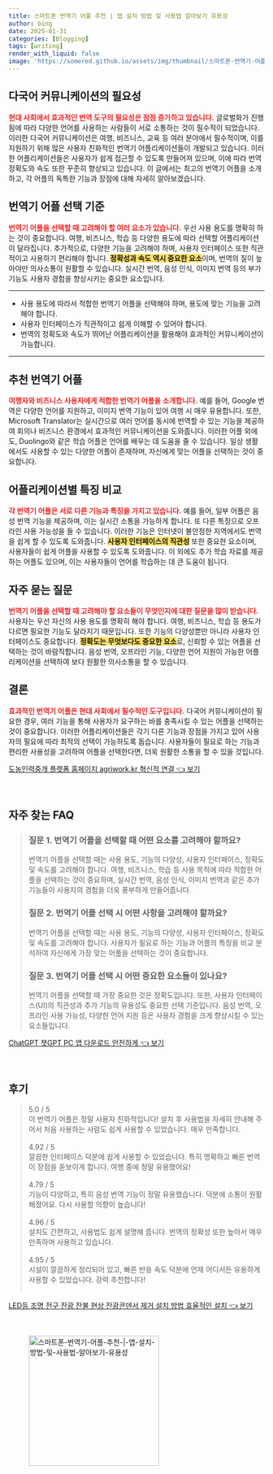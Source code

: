 ```yaml
---
title: 스마트폰 번역기 어플 추천 | 앱 설치 방법 및 사용법 알아보기 유용성
author: bing
date: 2025-01-31
categories: [Blogging]
tags: [writing]
render_with_liquid: false
image: 'https://somered.github.io/assets/img/thumbnail/스마트폰-번역기-어플-추천-|-앱-설치-방법-및-사용법-알아보기-유용성.webp'
---
```



<h2 id='다국어_커뮤니케이션의_필요성'>다국어 커뮤니케이션의 필요성</h2>

<p><b><span style="color: #ee2323;">현대 사회에서 효과적인 번역 도구의 필요성은 점점 증가하고 있습니다.</span></b> 글로벌화가 진행됨에 따라 다양한 언어를 사용하는 사람들이 서로 소통하는 것이 필수적이 되었습니다. 이러한 다국어 커뮤니케이션은 여행, 비즈니스, 교육 등 여러 분야에서 필수적이며, 이를 지원하기 위해 많은 사용자 친화적인 번역기 어플리케이션들이 개발되고 있습니다. 이러한 어플리케이션들은 사용자가 쉽게 접근할 수 있도록 만들어져 있으며, 이에 따라 번역 정확도와 속도 또한 꾸준히 향상되고 있습니다. 이 글에서는 최고의 번역기 어플을 소개하고, 각 어플의 독특한 기능과 장점에 대해 자세히 알아보겠습니다.</p>

<h2 id='번역기_어플_선택_기준'>번역기 어플 선택 기준</h2>

<p><b><span style="color: #ee2323;">번역기 어플을 선택할 때 고려해야 할 여러 요소가 있습니다.</span></b> 우선 사용 용도를 명확히 하는 것이 중요합니다. 여행, 비즈니스, 학습 등 다양한 용도에 따라 선택할 어플리케이션이 달라집니다. 추가적으로, 다양한 기능을 고려해야 하며, 사용자 인터페이스 또한 직관적이고 사용하기 편리해야 합니다. <b><span style="background-color: #ffe066;">정확성과 속도 역시 중요한 요소</span></b>이며, 번역의 질이 높아야만 의사소통이 원활할 수 있습니다. 실시간 번역, 음성 인식, 이미지 번역 등의 부가 기능도 사용자 경험을 향상시키는 중요한 요소입니다.</p>

<hr />

<ul>
    <li>사용 용도에 따라서 적합한 번역기 어플을 선택해야 하며, 용도에 맞는 기능을 고려해야 합니다.</li>
    <li>사용자 인터페이스가 직관적이고 쉽게 이해할 수 있어야 합니다.</li>
    <li>번역의 정확도와 속도가 뛰어난 어플리케이션을 활용해야 효과적인 커뮤니케이션이 가능합니다.</li>
</ul>

<hr />

<h2 id='추천_번역기_어플'>추천 번역기 어플</h2>

<p><b><span style="color: #ee2323;">여행자와 비즈니스 사용자에게 적합한 번역기 어플을 소개합니다.</span></b> 예를 들어, Google 번역은 다양한 언어를 지원하고, 이미지 번역 기능이 있어 여행 시 매우 유용합니다. 또한, Microsoft Translator는 실시간으로 여러 언어를 동시에 번역할 수 있는 기능을 제공하여 회의나 비즈니스 환경에서 효과적인 커뮤니케이션을 도와줍니다. 이러한 어플 외에도, Duolingo와 같은 학습 어플은 언어를 배우는 데 도움을 줄 수 있습니다. 일상 생활에서도 사용할 수 있는 다양한 어플이 존재하며, 자신에게 맞는 어플을 선택하는 것이 중요합니다.</p>

<h2 id='어플리케이션_별_특징'>어플리케이션별 특징 비교</h2>

<p><b><span style="color: #ee2323;">각 번역기 어플은 서로 다른 기능과 특징을 가지고 있습니다.</span></b> 예를 들어, 일부 어플은 음성 번역 기능을 제공하며, 이는 실시간 소통을 가능하게 합니다. 또 다른 특징으로 오프라인 사용 가능성을 들 수 있습니다. 이러한 기능은 인터넷이 불안정한 지역에서도 번역을 쉽게 할 수 있도록 도와줍니다. <b><span style="background-color: #ffe066;">사용자 인터페이스의 직관성</span></b> 또한 중요한 요소이며, 사용자들이 쉽게 어플을 사용할 수 있도록 도와줍니다. 이 외에도 추가 학습 자료를 제공하는 어플도 있으며, 이는 사용자들이 언어를 학습하는 데 큰 도움이 됩니다.</p>

<h2 id='자주_묻는_질문'>자주 묻는 질문</h2>

<p><b><span style="color: #ee2323;">번역기 어플을 선택할 때 고려해야 할 요소들이 무엇인지에 대한 질문을 많이 받습니다.</span></b> 사용자는 우선 자신의 사용 용도를 명확히 해야 합니다. 여행, 비즈니스, 학습 등 용도가 다르면 필요한 기능도 달라지기 때문입니다. 또한 기능의 다양성뿐만 아니라 사용자 인터페이스도 중요합니다. <b><span style="background-color: #ffe066;">정확도는 무엇보다도 중요한 요소</span></b>로, 신뢰할 수 있는 어플을 선택하는 것이 바람직합니다. 음성 번역, 오프라인 기능, 다양한 언어 지원이 가능한 어플리케이션을 선택하여 보다 원활한 의사소통을 할 수 있습니다.</p>

<h2 id='결론'>결론</h2>

<p><b><span style="color: #ee2323;">효과적인 번역기 어플은 현대 사회에서 필수적인 도구입니다.</span></b> 다국어 커뮤니케이션이 필요한 경우, 여러 기능을 통해 사용자가 요구하는 바를 충족시킬 수 있는 어플을 선택하는 것이 중요합니다. 이러한 어플리케이션들은 각기 다른 기능과 장점을 가지고 있어 사용자의 필요에 따라 최적의 선택이 가능하도록 돕습니다. 사용자들이 필요로 하는 기능과 편리한 사용성을 고려하여 어플을 선택한다면, 더욱 원활한 소통을 할 수 있을 것입니다.</p>


<p><a class="click-button" title="도농인력중개 플랫폼 홈페이지 agriwork.kr 혁신적 연결" href="https://somered.github.io/posts/%EB%8F%84%EB%86%8D%EC%9D%B8%EB%A0%A5%EC%A4%91%EA%B0%9C-%ED%94%8C%EB%9E%AB%ED%8F%BC-%ED%99%88%ED%8E%98%EC%9D%B4%EC%A7%80-agriwork.kr-%ED%98%81%EC%8B%A0%EC%A0%81-%EC%97%B0%EA%B2%B0/" rel="dofollow">도농인력중개 플랫폼 홈페이지 agriwork.kr 혁신적 연결 👈 보기</a></p><br>
<h2 id='자주_찾는_FAQ'>자주 찾는 FAQ</h2>
<div itemscope="" itemtype="https://schema.org/FAQPage"> 
<blockquote> 
<div itemscope="" itemprop="mainEntity" itemtype="https://schema.org/Question"> 
<h3 itemprop="name">질문 1. 번역기 어플을 선택할 때 어떤 요소를 고려해야 할까요?</h3> 
<div itemscope="" itemprop="acceptedAnswer" itemtype="https://schema.org/Answer"> 
<span itemprop="text"> 
<p>번역기 어플을 선택할 때는 사용 용도, 기능의 다양성, 사용자 인터페이스, 정확도 및 속도를 고려해야 합니다. 여행, 비즈니스, 학습 등 사용 목적에 따라 적합한 어플을 선택하는 것이 중요하며, 실시간 번역, 음성 인식, 이미지 번역과 같은 추가 기능들이 사용자의 경험을 더욱 풍부하게 만들어줍니다.</p> 
</span> 
</div> 
</div> 

<div itemscope="" itemprop="mainEntity" itemtype="https://schema.org/Question"> 
<h3 itemprop="name">질문 2. 번역기 어플 선택 시 어떤 사항을 고려해야 할까요?</h3> 
<div itemscope="" itemprop="acceptedAnswer" itemtype="https://schema.org/Answer"> 
<span itemprop="text"> 
<p>번역기 어플을 선택할 때는 사용 용도, 기능의 다양성, 사용자 인터페이스, 정확도 및 속도를 고려해야 합니다. 사용자가 필요로 하는 기능과 어플의 특징을 비교 분석하여 자신에게 가장 맞는 어플을 선택하는 것이 중요합니다.</p> 
</span> 
</div> 
</div>

<div itemscope="" itemprop="mainEntity" itemtype="https://schema.org/Question"> 
<h3 itemprop="name">질문 3. 번역기 어플 선택 시 어떤 중요한 요소들이 있나요?</h3> 
<div itemscope="" itemprop="acceptedAnswer" itemtype="https://schema.org/Answer"> 
<span itemprop="text"> 
<p>번역기 어플을 선택할 때 가장 중요한 것은 정확도입니다. 또한, 사용자 인터페이스(UI)의 직관성과 추가 기능의 유용성도 중요한 선택 기준입니다. 음성 번역, 오프라인 사용 가능성, 다양한 언어 지원 등은 사용자 경험을 크게 향상시킬 수 있는 요소들입니다.</p> 
</span> 
</div> 
</div> 

</blockquote> 
</div>
<p><a class="click-button" title="ChatGPT 챗GPT PC 앱 다운로드 안전하게" href="https://somered.github.io/posts/ChatGPT-%EC%B1%97GPT-PC-%EC%95%B1-%EB%8B%A4%EC%9A%B4%EB%A1%9C%EB%93%9C-%EC%95%88%EC%A0%84%ED%95%98%EA%B2%8C/" rel="dofollow">ChatGPT 챗GPT PC 앱 다운로드 안전하게 👈 보기</a></p><br>
<h2 id='후기'>후기</h2>
<div itemscope itemtype="https://schema.org/Product">
  <blockquote>
  <div itemprop="review" itemscope itemtype="https://schema.org/Review">
      <div itemprop="reviewRating" itemscope itemtype="https://schema.org/Rating"> <span itemprop="ratingValue">5.0</span> / <span itemprop="bestRating">5</span> </div>
      <span itemprop="reviewBody">이 번역기 어플은 정말 사용자 친화적입니다! 설치 후 사용법을 자세히 안내해 주어서 처음 사용하는 사람도 쉽게 사용할 수 있었습니다. 매우 만족합니다.</span>
  </div>
  <br>
  <div itemprop="review" itemscope itemtype="https://schema.org/Review">
      <div itemprop="reviewRating" itemscope itemtype="https://schema.org/Rating"> <span itemprop="ratingValue">4.92</span> / <span itemprop="bestRating">5</span> </div>
      <span itemprop="reviewBody">깔끔한 인터페이스 덕분에 쉽게 사용할 수 있었습니다. 특히 명확하고 빠른 번역이 장점을 돋보이게 합니다. 여행 중에 정말 유용했어요!</span>
  </div>
  <br>
  <div itemprop="review" itemscope itemtype="https://schema.org/Review">
      <div itemprop="reviewRating" itemscope itemtype="https://schema.org/Rating"> <span itemprop="ratingValue">4.79</span> / <span itemprop="bestRating">5</span> </div>
      <span itemprop="reviewBody">기능이 다양하고, 특히 음성 번역 기능이 정말 유용했습니다. 덕분에 소통이 원활해졌어요. 다시 사용할 의향이 높습니다!</span>
  </div>
  <br>
  <div itemprop="review" itemscope itemtype="https://schema.org/Review">
      <div itemprop="reviewRating" itemscope itemtype="https://schema.org/Rating"> <span itemprop="ratingValue">4.96</span> / <span itemprop="bestRating">5</span> </div>
      <span itemprop="reviewBody">설치도 간편하고, 사용법도 쉽게 설명해 줍니다. 번역의 정확성 또한 높아서 매우 만족하며 사용하고 있습니다.</span>
  </div>
  <br>
  <div itemprop="review" itemscope itemtype="https://schema.org/Review">
      <div itemprop="reviewRating" itemscope itemtype="https://schema.org/Rating"> <span itemprop="ratingValue">4.95</span> / <span itemprop="bestRating">5</span> </div>
      <span itemprop="reviewBody">시설이 깔끔하게 정리되어 있고, 빠른 반응 속도 덕분에 언제 어디서든 유용하게 사용할 수 있었습니다. 강력 추천합니다!</span>
  </div>
  <br>
  </blockquote>
</div>
<p><a class="click-button" title="LED등 조명 전구 잔광 잔불 현상 잔광콘덴서 제거 설치 방법 효율적인 설치" href="https://somered.github.io/posts/LED%EB%93%B1-%EC%A1%B0%EB%AA%85-%EC%A0%84%EA%B5%AC-%EC%9E%94%EA%B4%91-%EC%9E%94%EB%B6%88-%ED%98%84%EC%83%81-%EC%9E%94%EA%B4%91%EC%BD%98%EB%8D%B4%EC%84%9C-%EC%A0%9C%EA%B1%B0-%EC%84%A4%EC%B9%98-%EB%B0%A9%EB%B2%95-%ED%9A%A8%EC%9C%A8%EC%A0%81%EC%9D%B8-%EC%84%A4%EC%B9%98/" rel="dofollow">LED등 조명 전구 잔광 잔불 현상 잔광콘덴서 제거 설치 방법 효율적인 설치 👈 보기</a></p><br>
<figure class="image"><img src="https://somered.github.io/assets/img/thumbnail/스마트폰-번역기-어플-추천-|-앱-설치-방법-및-사용법-알아보기-유용성.webp" alt="스마트폰-번역기-어플-추천-|-앱-설치-방법-및-사용법-알아보기-유용성" width="256" height="256"></figure>